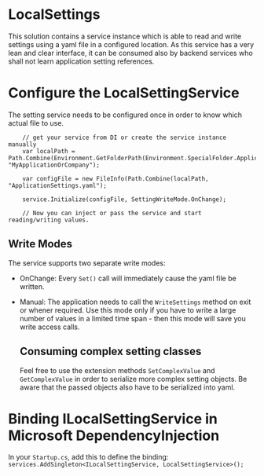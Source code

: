 # LocalSettings

This solution contains a service instance which is able to read and write settings using a yaml file in a configured location.
As this service has a very lean and clear interface, it can be consumed also by backend services who shall not learn application setting references.

# Configure the LocalSettingService

The setting service needs to be configured once in order to know which actual file to use.

        // get your service from DI or create the service instance manually
        var localPath = Path.Combine(Environment.GetFolderPath(Environment.SpecialFolder.ApplicationData), "MyApplicationOrCompany");

        var configFile = new FileInfo(Path.Combine(localPath, "ApplicationSettings.yaml");

        service.Initialize(configFile, SettingWriteMode.OnChange);

        // Now you can inject or pass the service and start reading/writing values.

## Write Modes

The service supports two separate write modes:

- OnChange: Every `Set()` call will immediately cause the yaml file be written.
- Manual: The application needs to call the `WriteSettings` method on exit or whener required.
  Use this mode only if you have to write a large number of values in a limited time span - then this mode will save you write access calls.

  ## Consuming complex setting classes

  Feel free to use the extension methods `SetComplexValue` and `GetComplexValue` in order to serialize more complex setting objects.
  Be aware that the passed objects also have to be serialized into yaml.

# Binding ILocalSettingService in Microsoft DependencyInjection

In your `Startup.cs`, add this to define the binding:
`services.AddSingleton<ILocalSettingService, LocalSettingService>();`

